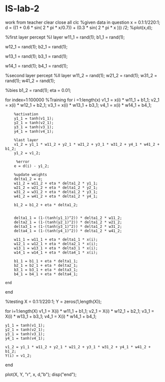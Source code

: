 # IS-lab-2
work from teacher
clear
close all
clc
%given data in question
x = 0.1:1/220:1;
d = ((1 + 0.6 * sin( 2 * pi * x/0.7))  + (0.3 * sin( 2 * pi * x ))) /2;
%plot(x,d);


%first layer percept
%I layer
w11_1 = rand(1);
b1_1 = rand(1);

w12_1 = rand(1);
b2_1 = rand(1);

w13_1 = rand(1);
b3_1 = rand(1);

w14_1 = rand(1);
b4_1 = rand(1);

%second layer percept
%II layer
w11_2 = rand(1);
w21_2 = rand(1);
w31_2 = rand(1);
w41_2 = rand(1);

%bies
b1_2 = rand(1);
eta = 0.01;


for index=1:100000
  %Training
    for i =1:length(x)
        v1_1 = x(i) * w11_1 + b1_1;
        v2_1 = x(i) * w12_1 + b2_1;
        v3_1 = x(i) * w13_1 + b3_1;
        v4_1 = x(i) * w14_1 + b4_1;

        
        %activation
        y1_1 = tanh(v1_1);
        y2_1 = tanh(v2_1);
        y3_1 = tanh(v3_1);
        y4_1 = tanh(v4_1);

        %last layer
        v1_2 = y1_1 * w11_2 + y2_1 * w21_2 + y3_1 * w31_2 + y4_1 * w41_2 + b1_2;
        y1_2 = v1_2;

         %error
        e = d(i) - y1_2;

        %update weights
        delta1_2 = e;
        w11_2 = w11_2 + eta * delta1_2 * y1_1;
        w21_2 = w21_2 + eta * delta1_2 * y2_1;
        w31_2 = w31_2 + eta * delta1_2 * y3_1;
        w41_2 = w41_2 + eta * delta1_2 * y4_1;

        b1_2 = b1_2 + eta * delta1_2;


        delta1_1 = (1-(tanh(y1_1)^2)) * delta1_2 * w11_2;
        delta2_1 = (1-(tanh(y2_1)^2)) * delta1_2 * w21_2;
        delta3_1 = (1-(tanh(y3_1)^2)) * delta1_2 * w31_2;
        delta4_1 = (1-(tanh(y4_1)^2)) * delta1_2 * w41_2;

        w11_1 = w11_1 + eta * delta1_1 * x(i);
        w12_1 = w12_1 + eta * delta2_1 * x(i);
        w13_1 = w13_1 + eta * delta3_1 * x(i);
        w14_1 = w14_1 + eta * delta4_1 * x(i);

        b1_1 = b1_1 + eta * delta1_1;
        b2_1 = b2_1 + eta * delta2_1;
        b3_1 = b3_1 + eta * delta3_1;
        b4_1 = b4_1 + eta * delta4_1;

    end


end

%testing
X = 0.1:1/220:1;
Y = zeros(1,length(X));

for i=1:length(X)
    v1_1 = X(i) * w11_1 + b1_1;
    v2_1 = X(i) * w12_1 + b2_1;
    v3_1 = X(i) * w13_1 + b3_1;
    v4_1 = X(i) * w14_1 + b4_1;

    y1_1 = tanh(v1_1);
    y2_1 = tanh(v2_1);
    y3_1 = tanh(v3_1);
    y4_1 = tanh(v4_1);

    v1_2 = y1_1 * w11_2 + y2_1 * w21_2 + y3_1 * w31_2 + y4_1 * w41_2 + b1_2;
    Y(i) = v1_2;
end


plot(X, Y, "r", x, d,"b");
disp("end");
